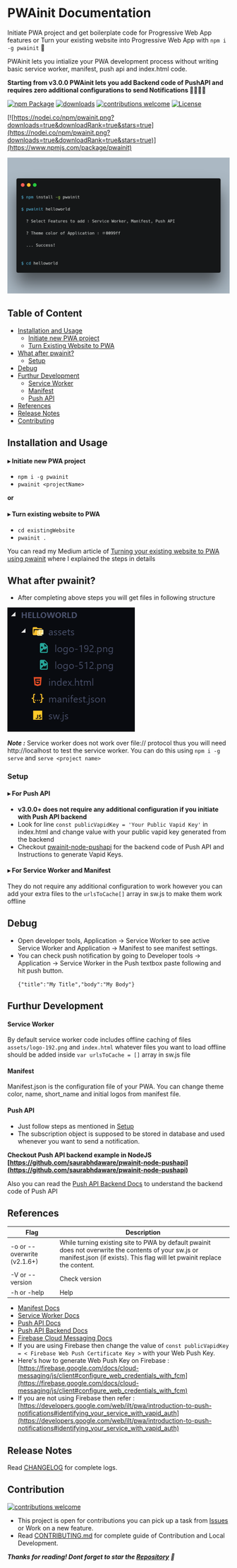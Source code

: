# PWAinit Documentation
Initiate PWA project and get boilerplate code for Progressive Web App features or Turn your existing website into Progressive Web App with `npm i -g pwainit` 🎉

PWAinit lets you intialize your PWA development process without writing basic service worker, manifest, push api and index.html code.

**Starting from v3.0.0 PWAinit lets you add Backend code of PushAPI and requires zero additional configurations to send Notifications 🎉🎉🎉🎉**

[![npm Package](https://img.shields.io/npm/v/pwainit.svg)](https://www.npmjs.org/package/pwainit) [![downloads](https://img.shields.io/npm/dt/pwainit.svg)](http://npm-stat.com/charts.html?package=pwainit)
[![contributions welcome](https://img.shields.io/badge/contributions-welcome-brightgreen.svg?style=flat)](https://github.com/saurabhdaware/pwainit/issues) [![License](https://img.shields.io/npm/l/pwainit.svg)](https://github.com/saurabhdaware/pwainit/blob/master/LICENSE)

[![https://nodei.co/npm/pwainit.png?downloads=true&downloadRank=true&stars=true](https://nodei.co/npm/pwainit.png?downloads=true&downloadRank=true&stars=true)](https://www.npmjs.com/package/pwainit)

![Cmd ScreenShot](images/pwainit.png)

## Table of Content
- [Installation and Usage](#installation-and-usage)
    - [Initiate new PWA project](#initiate-new-pwa-project)
    - [Turn Existing Website to PWA](#turn-existing-website-to-pwa)
- [What after pwainit?](#what-after-pwainit)
    - [Setup](#setup)
- [Debug](#debug)
- [Furthur Development](#furthur-development)
    - [Service Worker](#service-worker)
    - [Manifest](#manifest)
    - [Push API](#push-api)
- [References](#references)
- [Release Notes](#release-notes)
- [Contributing](#contribution)


## Installation and Usage
#### ▸ Initiate new PWA project
- `npm i -g pwainit`
- `pwainit <projectName>`  

**or**

#### ▸ Turn existing website to PWA
- `cd existingWebsite` 
- `pwainit .`

You can read my Medium article of [Turning your existing website to PWA using pwainit](https://medium.com/@saurabhdaware/turning-your-existing-website-to-pwa-using-pwainit-8c56c42abc4e) where I explained the steps in details


## What after pwainit?
- After completing above steps you will get files in following structure

![Directory structure screenshot](images/dir.png)


***Note :*** Service worker does not work over file:// protocol thus you will need http://localhost to test the service worker. You can do this using `npm i -g serve` and `serve <project name>`

### Setup

#### ▸ For Push API
- **v3.0.0+ does not require any additional configuration if you initiate with Push API backend**
- Look for line `const publicVapidKey = 'Your Public Vapid Key'` in index.html and change value with your public vapid key generated from the backend
- Checkout [pwainit-node-pushapi](https://github.com/saurabhdaware/pwainit-node-pushapi) for the backend code of Push API and Instructions to generate Vapid Keys.


#### ▸ For Service Worker and Manifest
They do not require any additional configuration to work however you can add your extra files to the `urlsToCache[]` array in sw.js to make them work offline

## Debug
- Open developer tools, Application -> Service Worker to see active Service Worker and Application -> Manifest to see manifest settings.
- You can check push notification by going to Developer tools -> Application -> Service Worker in the Push textbox paste following and hit push button. 
    ```
    {"title":"My Title","body":"My Body"}
    ```

## Furthur Development
#### Service Worker
By default service worker code includes offline caching of files `assets/logo-192.png` and `index.html` whatever files you want to load offline should be added inside `var urlsToCache = []` array in sw.js file

#### Manifest
Manifest.json is the configuration file of your PWA. You can change theme color, name, short_name and initial logos from manifest file.

#### Push API
- Just follow steps as mentioned in [Setup](#setup)
- The subscription object is supposed to be stored in database and used whenever you want to send a notification.


**Checkout Push API backend example in NodeJS [https://github.com/saurabhdaware/pwainit-node-pushapi](https://github.com/saurabhdaware/pwainit-node-pushapi)**

Also you can read the [Push API Backend Docs](https://developers.google.com/web/ilt/pwa/introduction-to-push-notifications#working_with_data_payloads) to understand the backend code of Push API


## References
| Flag | Description |
|--------------|-------------|
| -o or --overwrite (v2.1.6+) | While turning existing site to PWA by default pwainit does not overwrite the contents of your sw.js or manifest.json (if exists). This flag will let pwainit replace the content.|
| -V or --version| Check version |
| -h or -help| Help |
- [Manifest Docs](https://developers.google.com/web/fundamentals/web-app-manifest/)
- [Service Worker Docs](https://developers.google.com/web/fundamentals/primers/service-workers/) 
- [Push API Docs](https://developers.google.com/web/ilt/pwa/introduction-to-push-notifications)
- [Push API Backend Docs](https://developers.google.com/web/ilt/pwa/introduction-to-push-notifications#working_with_data_payloads)
- [Firebase Cloud Messaging Docs](https://firebase.google.com/docs/cloud-messaging/js/client#configure_web_credentials_with_fcm)
- If you are using Firebase then change the value of `const publicVapidKey = < Firebase Web Push Certificate Key >` with your Web Push Key.
- Here's how to generate Web Push Key on Firebase : [https://firebase.google.com/docs/cloud-messaging/js/client#configure_web_credentials_with_fcm](https://firebase.google.com/docs/cloud-messaging/js/client#configure_web_credentials_with_fcm)
- If you are not using Firebase then refer :
[https://developers.google.com/web/ilt/pwa/introduction-to-push-notifications#identifying_your_service_with_vapid_auth](https://developers.google.com/web/ilt/pwa/introduction-to-push-notifications#identifying_your_service_with_vapid_auth)

## Release Notes
Read [CHANGELOG](CHANGELOG.md) for complete logs.

## Contribution 
[![contributions welcome](https://img.shields.io/badge/contributions-welcome-brightgreen.svg?style=flat)](https://github.com/saurabhdaware/pwainit/issues)

- This project is open for contributions you can pick up a task from [Issues](https://github.com/saurabhdaware/pwainit/issues) or Work on a new feature.
- Read [CONTRIBUTING.md](http://github.com/saurabhdaware/pwainit/blob/master/CONTRIBUTING.md) for complete guide of Contribution and Local Development.

***Thanks for reading! Dont forget to star the [Repository](https://github.com/saurabhdaware) 🎉***

